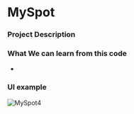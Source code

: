 # MySpot

### Project Description




### What We can learn from this code

* 


### UI example

![MySpot4](https://user-images.githubusercontent.com/73897166/134905311-429a6a9c-0f5d-4c15-8164-8cdde86b72c6.png)

